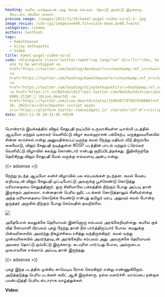 ```yaml
---
heading: கமலை பார்த்தவுடன் புகழ் செய்த சம்பவம். தொட்டு கும்பிட்டு இருக்காரு.
  லேட்டஸ்ட் வீடியோ வைரல்.
preview_image: /images/2022/11/26/kamal-pugal-video-viral-2-.jpg
image_resize: /cdn-cgi/image/w=640,fit=scale-down,q=80,f=auto
categories: cinema
authors: Santhosh
tags:
  - Kamalhaasan
  - Vijay Sethupathi
  - Video
title: kamal-pugal-video-viral
code: <blockquote class="twitter-tweet"><p lang="en" dir="ltr">Yes, he is the
  one to be worshipped <a
  href="https://twitter.com/hashtag/Aandavar?src=hash&amp;ref_src=twsrc%5Etfw">#Aandavar</a>
  <a
  href="https://twitter.com/hashtag/KamalHaasan?src=hash&amp;ref_src=twsrc%5Etfw">#KamalHaasan</a>
  <a
  href="https://twitter.com/hashtag/VijaySethupathi?src=hash&amp;ref_src=twsrc%5Etfw">#VijaySethupathi</a>
  <a href="https://t.co/No5uEuldz3">pic.twitter.com/No5uEuldz3</a></p>&mdash;
  𝙺𝙰𝚁𝚄.𝚅𝙸𝙹𝙰𝚈 🦁 (@Lion_Heart0) <a
  href="https://twitter.com/Lion_Heart0/status/1596407797687930880?ref_src=twsrc%5Etfw">November
  26, 2022</a></blockquote> <script async
  src="https://platform.twitter.com/widgets.js" charset="utf-8"></script>
date: 2022-11-26 20:31:45 +0530
---
```



பொன்ராம் இயக்கத்தில் விஜய் சேதுபதி நடிப்பில் உருவாகியுள்ள டிஎஸ்பி படத்தில் ஆடியோ மற்றும் டிரைலர் வெளியீட்டு விழா கமல்ஹாசன் பங்கேற்பு. மருத்துவமனையில் சின்ன காய்ச்சல் என்று அனுமதிக்கப்பட்டிருந்த கமல் நேற்று மதியம் வீடு திரும்பிய கையோடு, விஜய் சேதுபதி நடித்துள்ள #DSP படத்தின் பாடல் மற்றும் ட்ரெய்லர் வெளியீட்டு விழாவில் கலந்து கொண்டார் என்பது குறிப்பிடத்தக்கது. இதிலிருந்தே தெரிகிறது விஜய் சேதுபதி மேல் வருக்கு எவ்வளவு அன்பு என்று.

{{< adsense >}}

நேற்று நடந்த ஆடியோ லன்ச் விழாவில் பல சம்பவங்கள் நடந்தன. கமல் மேடை ஏறியவுடன் விஜய் சேதுபதி முட்டிபோட்டு அவருக்கு பூச்செண்டு கொடுத்து மரியாதையை செலுத்தினார். ஒரு சினிமாவே பக்கத்தில் நிற்கும் போது அப்படி தான் இருக்கும் அல்லவா. என்னதான் பெரிய ஹிட் படங்கள் கொடுத்தாலும் சீனியர்ஸ்க்கு அந்த மரியாதையை கொடுக்க வேண்டு என்பது தமிழர் மரபு. அதுவும் கமல் போன்ற ஒருத்தர் அருகில் நிற்கும் போது செய்வதில் தவறில்லை.

![](/images/2022/11/26/kamal-pugal-video-viral-1-.jpg)

அதேபோல் கமலுக்கே தெரியாமல் இன்னொரு சம்பவம் அரங்கேறியுள்ளது. கமலை குக் வித் கோமாளி பிரபலம் புகழ் நேற்று தான் நீல் பார்த்திருப்பார் போல. கமலுக்கு பின்வரிசையில் அமர்ந்து நிகழ்ச்சியை ரசித்து வந்திருக்கிறார். கமல் வந்து முன்வரிசையில் அமர்ந்தவுடன் அரங்கேறிய சம்பவம் அது. அவருக்கே தெரியாமல் அவரை தொட்டு கும்பிட்டு இருக்காரு. கடவுளை பார்ப்பது போல, அவ்ருடைய முகபாவனை எல்லாம் அப்படி தான் இருந்தது.

{{< adsense >}}

புகழ்  இந்த படத்தில் முக்கிய காமெடிய ரோல் செய்கிறார் என்று எண்ணுகிறோம். அடுத்தடுத்து பெரிய படங்கள் கமிட் ஆகி இருக்காரு. நல்ல வளர்ச்சி. வாய்ப்பை நன்றாக பயன்படுத்தி பெரிய ஸ்டாராக வாழ்த்துக்கள். 

**V﻿ideo:**